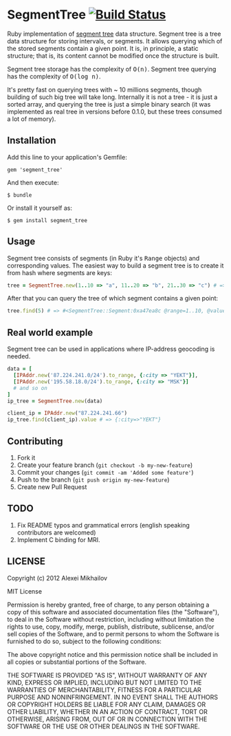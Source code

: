 # SegmentTree [![Build Status](https://secure.travis-ci.org/take-five/segment_tree.png?branch=master)](http://travis-ci.org/take-five/segment_tree)

Ruby implementation of [segment tree](http://en.wikipedia.org/wiki/Segment_tree) data structure.
Segment tree is a tree data structure for storing intervals, or segments. It allows querying which of the stored segments contain a given point. It is, in principle, a static structure; that is, its content cannot be modified once the structure is built.

Segment tree storage has the complexity of <tt>O(n)</tt>.
Segment tree querying has the complexity of <tt>O(log n)</tt>.

It's pretty fast on querying trees with ~ 10 millions segments, though building of such big tree will take long.
Internally it is not a tree - it is just a sorted array, and querying the tree is just a simple binary search (it was implemented as real tree in versions before 0.1.0, but these trees consumed a lot of memory).

## Installation

Add this line to your application's Gemfile:

    gem 'segment_tree'

And then execute:

    $ bundle

Or install it yourself as:

    $ gem install segment_tree

## Usage

Segment tree consists of segments (in Ruby it's <tt>Range</tt> objects) and corresponding values. The easiest way to build a segment tree is to create it from hash where segments are keys:
```ruby
tree = SegmentTree.new(1..10 => "a", 11..20 => "b", 21..30 => "c") # => #<SegmentTree:0xa47eadc @root=#<SegmentTree::Container:0x523f3b6 @range=1..30>>
```

After that you can query the tree of which segment contains a given point:
```ruby
tree.find(5) # => #<SegmentTree::Segment:0xa47ea8c @range=1..10, @value="a">
```

## Real world example

Segment tree can be used in applications where IP-address geocoding is needed.

```ruby
data = [
  [IPAddr.new('87.224.241.0/24').to_range, {:city => "YEKT"}],
  [IPAddr.new('195.58.18.0/24').to_range, {:city => "MSK"}]
  # and so on
]
ip_tree = SegmentTree.new(data)

client_ip = IPAddr.new("87.224.241.66")
ip_tree.find(client_ip).value # => {:city=>"YEKT"}
```

## Contributing

1. Fork it
2. Create your feature branch (`git checkout -b my-new-feature`)
3. Commit your changes (`git commit -am 'Added some feature'`)
4. Push to the branch (`git push origin my-new-feature`)
5. Create new Pull Request

## TODO
1. Fix README typos and grammatical errors (english speaking contributors are welcomed)
2. Implement C binding for MRI.

## LICENSE
Copyright (c) 2012 Alexei Mikhailov

MIT License

Permission is hereby granted, free of charge, to any person obtaining
a copy of this software and associated documentation files (the
"Software"), to deal in the Software without restriction, including
without limitation the rights to use, copy, modify, merge, publish,
distribute, sublicense, and/or sell copies of the Software, and to
permit persons to whom the Software is furnished to do so, subject to
the following conditions:

The above copyright notice and this permission notice shall be
included in all copies or substantial portions of the Software.

THE SOFTWARE IS PROVIDED "AS IS", WITHOUT WARRANTY OF ANY KIND,
EXPRESS OR IMPLIED, INCLUDING BUT NOT LIMITED TO THE WARRANTIES OF
MERCHANTABILITY, FITNESS FOR A PARTICULAR PURPOSE AND
NONINFRINGEMENT. IN NO EVENT SHALL THE AUTHORS OR COPYRIGHT HOLDERS BE
LIABLE FOR ANY CLAIM, DAMAGES OR OTHER LIABILITY, WHETHER IN AN ACTION
OF CONTRACT, TORT OR OTHERWISE, ARISING FROM, OUT OF OR IN CONNECTION
WITH THE SOFTWARE OR THE USE OR OTHER DEALINGS IN THE SOFTWARE.
